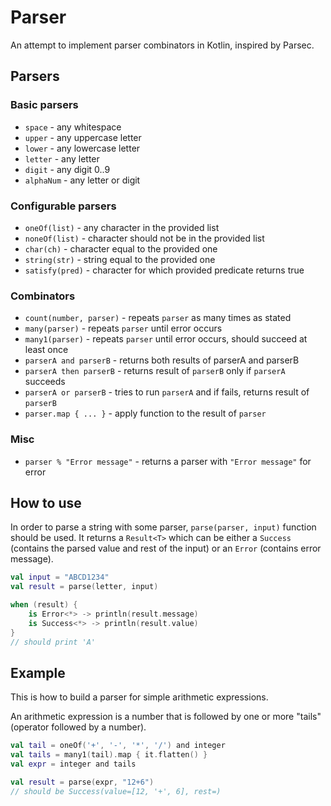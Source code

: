 Parser
======

An attempt to implement parser combinators in Kotlin, inspired by Parsec.

## Parsers

### Basic parsers
* `space` - any whitespace
* `upper` - any uppercase letter
* `lower` - any lowercase letter
* `letter` - any letter
* `digit` - any digit 0..9
* `alphaNum` - any letter or digit

### Configurable parsers
* `oneOf(list)` - any character in the provided list
* `noneOf(list)` - character should not be in the provided list
* `char(ch)` - character equal to the provided one
* `string(str)` - string equal to the provided one
* `satisfy(pred)` - character for which provided predicate returns true

### Combinators
* `count(number, parser)` - repeats `parser` as many times as stated
* `many(parser)` - repeats `parser` until error occurs
* `many1(parser)` - repeats `parser` until error occurs, should succeed at least once
* `parserA and parserB` - returns both results of parserA and parserB
* `parserA then parserB` - returns result of `parserB` only if `parserA` succeeds
* `parserA or parserB` - tries to run `parserA` and if fails, returns result of `parserB`
* `parser.map { ... }` - apply function to the result of `parser`

### Misc
* `parser % "Error message"` - returns a parser with `"Error message"` for error

## How to use
In order to parse a string with some parser, `parse(parser, input)` function should be used.
It returns a `Result<T>` which can be either a `Success` (contains the parsed value and rest of the input) 
or an `Error` (contains error message).

```kotlin
val input = "ABCD1234"
val result = parse(letter, input)

when (result) {
    is Error<*> -> println(result.message)
    is Success<*> -> println(result.value)
}
// should print 'A'
```

## Example
This is how to build a parser for simple arithmetic expressions.

An arithmetic expression is a number that is followed by one or more "tails" (operator followed by a number).
```kotlin
val tail = oneOf('+', '-', '*', '/') and integer
val tails = many1(tail).map { it.flatten() }
val expr = integer and tails

val result = parse(expr, "12+6")
// should be Success(value=[12, '+', 6], rest=)
```

